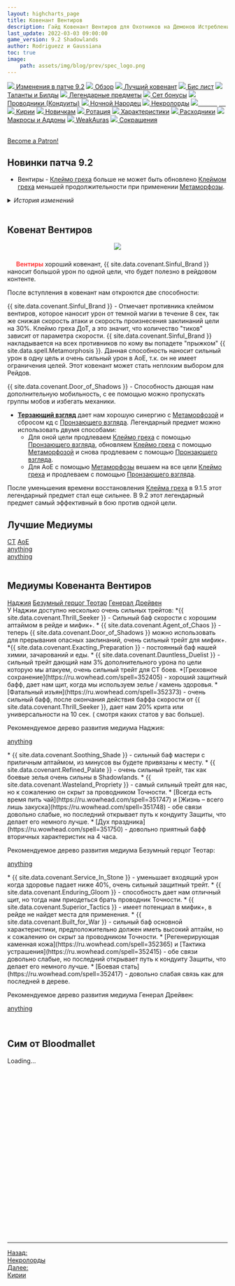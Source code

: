 ```yaml
---
layout: highcharts_page
title: Ковенант Вентиров
description: Гайд Ковенант Вентиров для Охотников на Демонов Истребление 9.2 PvE Shadowlands
last_update: 2022-03-03 09:00:00
game_version: 9.2 Shadowlands 
author: Rodriguezz и Gaussiana
toc: true
image:
    path: assets/img/blog/prev/spec_logo.png
---
```


<div id="smooth-nav-outer">
<a href="{{ site.url }}/guide/archive/havoc/Shadowlands_9_2.5/changes-patch.html"><img src="https://wow.zamimg.com/images/wow/icons/medium/inv_misc_spyglass_02.jpg"> Изменения в патче 9.2</a>
<a href="{{ site.url }}/guide/archive/havoc/Shadowlands_9_2.5/overview.html"><img src="https://wow.zamimg.com/images/wow/icons/medium/inv_misc_spyglass_02.jpg"> Обзор</a>
<a href="{{ site.url }}/guide/archive/havoc/Shadowlands_9_2.5/best-covenant-shadowlands.html"><img src="https://wow.zamimg.com/images/wow/icons/medium/achievement_mythicdungeons_shadowlands.jpg"> Лучший ковенант</a>
<a href="{{ site.url }}/guide/archive/havoc/Shadowlands_9_2.5/gear.html"><img src="https://wow.zamimg.com/images/wow/icons/medium/inv_chest_chain_03.jpg"> Бис лист</a>
<a href="{{ site.url }}/guide/archive/havoc/Shadowlands_9_2.5/talent-builds.html"><img src="https://wow.zamimg.com/images/wow/icons/medium/ability_marksmanship.jpg"> Таланты и Билды</a>
<a href="{{ site.url }}/guide/archive/havoc/Shadowlands_9_2.5/legendaries-shadowlands.html"><img src="https://wow.zamimg.com/images/wow/icons/medium/runesmith_icon.jpg"> Легендарные предметы</a>
<a href="{{ site.url }}/guide/archive/havoc/Shadowlands_9_2.5/set-bonuses.html"><img src="https://wow.zamimg.com/images/wow/icons/medium/wow_token01.jpg"> Сет бонусы</a>
<a href="{{ site.url }}/guide/archive/havoc/Shadowlands_9_2.5/conduits-shadowlands.html"><img src="https://wow.zamimg.com/images/wow/icons/medium/ability_rogue_rollthebones02.jpg"> Проводники (Кондуиты)</a>
<a href="{{ site.url }}/guide/archive/havoc/Shadowlands_9_2.5/night-fae.html"><img src="https://wow.zamimg.com/images/wow/icons/medium/ui_sigil_nightfae.jpg"> Ночной Народец</a>
<a href="{{ site.url }}/guide/archive/havoc/Shadowlands_9_2.5/necrolord.html"><img src="https://wow.zamimg.com/images/wow/icons/medium/ui_sigil_necrolord.jpg"> Некролорды</a>
<a href="{{ site.url }}/guide/archive/havoc/Shadowlands_9_2.5/venthyr.html"><img src="https://wow.zamimg.com/images/wow/icons/medium/ui_sigil_venthyr.jpg"><span style="color: white;"> Вентиры</span></a>
<a href="{{ site.url }}/guide/archive/havoc/Shadowlands_9_2.5/kyrian.html"><img src="https://wow.zamimg.com/images/wow/icons/medium/ui_sigil_kyrian.jpg"> Кирии</a>
<a href="{{ site.url }}/guide/archive/havoc/Shadowlands_9_2.5/beginners.html"><img src="https://wow.zamimg.com/images/wow/icons/medium/spell_lifegivingseed.jpg"> Новичкам</a>
<a href="{{ site.url }}/guide/archive/havoc/Shadowlands_9_2.5/rotation-priority.html"><img src="https://wow.zamimg.com/images/wow/icons/medium/spell_mekkatorque_bot_bluegear.jpg"> Ротация</a>
<a href="{{ site.url }}/guide/archive/havoc/Shadowlands_9_2.5/stats.html"><img src="https://wow.zamimg.com/images/wow/icons/medium/inv_inscription_80_warscroll_intellect.jpg"> Характеристики</a>
<a href="{{ site.url }}/guide/archive/havoc/Shadowlands_9_2.5/consumables.html"><img src="https://wow.zamimg.com/images/wow/icons/medium/inv_potion_92.jpg"> Расходники</a>
<a href="{{ site.url }}/guide/archive/havoc/Shadowlands_9_2.5/macros-addons.html"><img src="https://wow.zamimg.com/images/wow/icons/medium/inv_eng_gearspringparts.jpg"> Макросы и Аддоны</a>
<a href="{{ site.url }}/guide/archive/havoc/Shadowlands_9_2.5/weakauras.html"><img src="https://wow.zamimg.com/images/wow/icons/medium/spell_holy_auramastery.jpg"> WeakAuras</a>
<a href="{{ site.url }}/guide/archive/havoc/Shadowlands_9_2.5/common-terms.html"><img src="https://wow.zamimg.com/images/wow/icons/medium/ui_chat.jpg"> Сокращения</a>
</div>
<br>

<a href="https://www.patreon.com/bePatron?u=43917749"  data-patreon-widget-type="become-patron-button">Become a Patron!</a><script async src="https://c6.patreon.com/becomePatronButton.bundle.js"></script>

## Новинки патча 9.2

* <span class="covenant-venthyr">Вентиры</span> - [Клеймо греха](https://ru.wowhead.com/spell=317009) больше не может быть обновлено [Клеймом греха](https://ru.wowhead.com/spell=317009) меньшей продолжительности при применении [Метаморфозы](https://ru.wowhead.com/spell=191427).

<details>
 <summary><i>История изменений</i></summary>
    <details open>
     <summary><i>Патч 9.1.5</i></summary>
      <ul>
        <li> <a href="https://ru.wowhead.com/spell=317009">Клеймо греха</a> -  сокращено время восстановления способности с 1 минуты до 45 секунд.</li>
      </ul>
    </details>
    <details >
     <summary><i>Патч 9.1</i></summary>
      <ul>
        <li>Легендарный предмет ковенанта <span class="covenant-venthyr">Вентиров</span> <a href="https://ru.wowhead.com/spell=355886">Терзающий взгляд</a>: Увеличивает урон, наносимый <a href="https://ru.wowhead.com/spell=317009">Клеймом греха</a>, на 10%. Урон от <a href="https://ru.wowhead.com/spell=198013">Пронзающего взгляда</a> продлевает время действия <a href="https://ru.wowhead.com/spell=317009">Клейма греха</a> на 0.75 секунд.</li>
      </ul>
    </details>
</details>
<br>

## Ковенат Вентиров

<p align="center" width="100%"> <img src="{{ site.url }}/assets/img/blog/conduits/ventyr_logo.png"> </p>

<span style="color:#ff4040;font-size:1em;"><img src="{{ site.url }}/assets/img/guide/archive/havoc/Shadowlands_9_2.5/venthyr.png" width="16" height="24"> <b>Вентиры</b></span> хороший ковенант, {{ site.data.covenant.Sinful_Brand }} наносит большой урон по одной цели, что будет полезно в рейдовом контенте.

После вступления в ковенант нам откроются две способности:

{{ site.data.covenant.Sinful_Brand }} - Отмечает противника клеймом вентиров, которое наносит урон от темной магии в течение 8 сек, так же снижая скорость атаки и скорость произнесения заклинаний цели на 30%. Клеймо греха ДоТ, а это значит, что количество "тиков" зависит от параметра скорости. {{ site.data.covenant.Sinful_Brand }} накладывается на всех противников по кому вы попадете "прыжком" {{ site.data.spell.Metamorphosis }}.
Данная способность наносит сильный урон в одну цель и очень сильный урон в АоЕ, т.к. он не имеет ограничения целей.
Этот ковенант может стать неплохим выбором для Рейдов.

{{ site.data.covenant.Door_of_Shadows }} - Способность дающая нам дополнительную мобильность, с ее помощью можно пропускать группы мобов и избегать механики.

* <span class="q4"><strong>[Терзающий взгляд](https://ru.wowhead.com/spell=355886)</strong></span> дает нам хорошую синергию с [Метаморфозой](https://ru.wowhead.com/spell=191427/) и сбросом кд с [Пронзающего взгляда](https://ru.wowhead.com/spell=198013).
Легендарный предмет можно использовать двумя способами:
  * Для оной цели продлеваем [Клеймо греха](https://ru.wowhead.com/spell=317009/) с помощью [Пронзающего взгляда](https://ru.wowhead.com/spell=198013), обновляем  [Клеймо греха](https://ru.wowhead.com/spell=317009/) с помощью [Метаморфозой](https://ru.wowhead.com/spell=191427/) и снова продлеваем с помощью [Пронзающего взгляда](https://ru.wowhead.com/spell=198013).
  * Для АоЕ с помощью [Метаморфозы](https://ru.wowhead.com/spell=191427/) вешаем на все цели [Клеймо греха](https://ru.wowhead.com/spell=317009/) и продлеваем с помощью [Пронзающего взгляда](https://ru.wowhead.com/spell=198013).

После уменьшения времени восстановления [Клейма греха](https://ru.wowhead.com/spell=317009/) в 9.1.5 этот легендарный предмет стал еще сильнее. В 9.2 этот легендарный предмет самый эффективный в бою против одной цели.

## Лучшие Медиумы

<div class="tabs" id="tabs-2">
    <div class="tabs__nav">
      <a class="tabs__link tabs__link_active" href="#content-33">СТ</a>
      <a class="tabs__link" href="#content-34">АоЕ</a>
    </div>
    <div class="tabs__content">
      <div class="tabs__pane tabs__pane_show" id="content-33">
        <a href="https://ru.wowhead.com/soulbind-calc/embed/venthyr/nadjia-the-mistblade/demon-hunter/AwaWr74CBStvChUrkwoSBS0fCiUszwoiFSrvCjUq-go" target="blank">anything</a>
    </div>
      <div class="tabs__pane" id="content-34">
        <a href="https://ru.wowhead.com/soulbind-calc/embed/venthyr/nadjia-the-mistblade/demon-hunter/AwaWpb4CBStvCiUszQoTBS0fChUtHAolLM8KIhUq-go1Ku8K" target="blank">anything</a>
    </div>
  </div>
</div>

<br>

## Медиумы Ковенанта Вентиров

<div class="tabs" id="tabs-1">
    <div class="tabs__nav">
      <a class="tabs__link tabs__link_active" href="#content-2">Наджия</a>
      <a class="tabs__link" href="#content-1">Безумный герцог Теотар</a>
   <a class="tabs__link" href="#content-3">Генерал Дрейвен</a>
    </div>
    <div class="tabs__content">
      <div class="tabs__pane tabs__pane_show" id="content-2">
<div class="tabs_in" markdown="1">
У Наджии доступно несколько очень сильных трейтов:
*{{ site.data.covenant.Thrill_Seeker }} - Сильный баф скорости с хорошим аптаймом в рейде и мифик+.
* {{ site.data.covenant.Agent_of_Chaos }} - теперь {{ site.data.covenant.Door_of_Shadows }} можно использовать для прерывания опасных заклинаний, очень сильный трейт для мифик+.
*{{ site.data.covenant.Exacting_Preparation }} - постоянный баф нашей химии, зачарований и еды.
* {{ site.data.covenant.Dauntless_Duelist }} - сильный трейт дающий нам 3% дополнительного урона по цели которую мы атакуем, очень сильный трейт для СТ боев.
*[Греховное сохранение](https://ru.wowhead.com/spell=352405) - хороший защитный бафф, дает нам щит, когда мы используем зелье / камень здоровья.
* [Фатальный изъян](https://ru.wowhead.com/spell=352373) - очень сильный бафф, после окончания действия баффа скорости от {{ site.data.covenant.Thrill_Seeker }}, дает нам 20% крита или универсальности на 10 сек. ( смотря каких статов у вас больше).

Рекомендуемое дерево развития медиума Наджия:

<a href="https://ru.wowhead.com/soulbind-calc/embed/venthyr/nadjia-the-mistblade/demon-hunter/AwaWr74CBStvChUrkwoSBS0fCiUszwoiFSrvCjUq-go" target="blank">anything</a>
</div>
   </div>
      <div class="tabs__pane" id="content-1">
<div class="tabs_in" markdown="1">
* {{ site.data.covenant.Soothing_Shade }} - сильный баф мастери с приличным аптаймом, из минусов вы будете привязаны к месту.
* {{ site.data.covenant.Refined_Palate }} - очень сильный трейт, так как боевые зелья очень сильны в Shadowlands.
* {{ site.data.covenant.Wasteland_Propriety }} - самый сильный трейт для нас, но к сожалению он скрыт за проводником Точности.
* [Всегда есть время пить чай](https://ru.wowhead.com/spell=351747) и [Жизнь – всего лишь закуска](https://ru.wowhead.com/spell=351748) - обе связи довольно слабые, но последний открывает путь к кондуиту Защиты, что делает его немного лучше.
* [Дух праздника](https://ru.wowhead.com/spell=351750) - довольно приятный бафф вторичных характеристик на 4 часа.

Рекомендуемое дерево развития медиума Безумный герцог Теотар:

<a href="https://ru.wowhead.com/soulbind-calc/embed/venthyr/theotar-the-mad-duke/demon-hunter/AwaWZZYBJStvChMFLR8KFSzPCiUwPAoiBSr6ChUq7wo" target="blank">anything</a>

</div>
  </div>
   <div class="tabs__pane" id="content-3">
<div class="tabs_in" markdown="1">
* {{ site.data.covenant.Service_In_Stone }} - уменьшает входящий урон когда здоровье падает ниже 40%, очень сильный защитный трейт.
* {{ site.data.covenant.Enduring_Gloom }} - способность дает нам отличный щит, но тогда нам приодеться брать проводник Точности.
* {{ site.data.covenant.Superior_Tactics }} - имеет потенциал в мифик+, в рейде не найдет места для применения.
* {{ site.data.covenant.Built_for_War }} - сильный баф основной характеристики, предположительно должен иметь высокий аптайм, но к сожалению он скрыт за проводником Точности.
* [Регенерирующая каменная кожа](https://ru.wowhead.com/spell=352365) и [Тактика устрашения](https://ru.wowhead.com/spell=352415) - обе связи довольно слабые, но последний открывает путь к кондуиту Защиты, что делает его немного лучше.
* [Боевая стать](https://ru.wowhead.com/spell=352417) - довольно слабая связь как для последней в дереве.

Рекомендуемое дерево развития медиума Генерал Дрейвен:

<a href="https://ru.wowhead.com/soulbind-calc/embed/venthyr/general-draven/demon-hunter/AwaWb5YCFStvCiUszQoSBS0fCiUszwoiBSrvChUq-go" target="blank">anything</a>
</div>
   </div>
    </div>
  </div>
<br>

## Сим от Bloodmallet

<div class="bloodmallet_chart" id="wowhead-guid-1634795572276-1634795567000-1277055173-4" data-wow-class="demon_hunter" data-wow-spec="havoc" data-axis-color="#9d9d9d" data-background-color="#242424" data-chart-mode="nodes" data-covenant="Venthyr" data-font-color="#ccc" data-type="soul_binds" data-highcharts-chart="0" style="overflow: hidden; height: 410px;" data-language="ru" data-entries="10">Loading...</div>

<hr>

<div class="minibox minibox-left"><a href="{{ site.url }}/guide/archive/havoc/Shadowlands_9_2.5/necrolord.html">Назад:<br>Некролорды</a></div>
<div class="minibox"><a href="{{ site.url }}/guide/archive/havoc/Shadowlands_9_2.5/kyrian.html">Далее:<br>Кирии</a></div>

<br>

<script>
    var $tabs = function (target) {
      var
        _elemTabs = (typeof target === 'string' ? document.querySelector(target) : target),
        _eventTabsShow,
        _showTab = function (tabsLinkTarget) {
          var tabsPaneTarget, tabsLinkActive, tabsPaneShow;
          tabsPaneTarget = document.querySelector(tabsLinkTarget.getAttribute('href'));
          tabsLinkActive = tabsLinkTarget.parentElement.querySelector('.tabs__link_active');
          tabsPaneShow = tabsPaneTarget.parentElement.querySelector('.tabs__pane_show');
          // если следующая вкладка равна активной, то завершаем работу
          if (tabsLinkTarget === tabsLinkActive) {
            return;
          }
          // удаляем классы у текущих активных элементов
          if (tabsLinkActive !== null) {
            tabsLinkActive.classList.remove('tabs__link_active');
          }
          if (tabsPaneShow !== null) {
            tabsPaneShow.classList.remove('tabs__pane_show');
          }
          // добавляем классы к элементам (в завимости от выбранной вкладки)
          tabsLinkTarget.classList.add('tabs__link_active');
          tabsPaneTarget.classList.add('tabs__pane_show');
          document.dispatchEvent(_eventTabsShow);
        },
        _switchTabTo = function (tabsLinkIndex) {
var tabsLinks =_elemTabs.querySelectorAll('.tabs__link');
          if (tabsLinks.length > 0) {
            if (tabsLinkIndex > tabsLinks.length) {
              tabsLinkIndex = tabsLinks.length;
            } else if (tabsLinkIndex < 1) {
              tabsLinkIndex = 1;
            }
            _showTab(tabsLinks[tabsLinkIndex - 1]);
          }
        };

      _eventTabsShow = new CustomEvent('tab.show', { detail:_elemTabs });

      _elemTabs.addEventListener('click', function (e) {
        var tabsLinkTarget = e.target;
        // завершаем выполнение функции, если кликнули не по ссылке
        if (!tabsLinkTarget.classList.contains('tabs__link')) {
          return;
        }
        // отменяем стандартное действие
        e.preventDefault();
        _showTab(tabsLinkTarget);
      });

      return {
        showTab: function (target) {
          _showTab(target);
        },
        switchTabTo: function (index) {
          _switchTabTo(index);
        }
      }

    };

    (function () {
      var
        nameKey = 'mytabs2',
        mytabs = {},
        mytabsStorage = {},
        listTabs = document.querySelectorAll('.tabs');

      for (var i = 0, length = listTabs.length; i < length; i++) {
        if (listTabs[i].id) {
          mytabs[listTabs[i].id] = $tabs(listTabs[i]);
        }
      }
      if (localStorage.getItem(nameKey)) {
        mytabsStorage = JSON.parse(localStorage.getItem(nameKey));
        for (var key in mytabsStorage) {
          if (mytabs.hasOwnProperty(key)) {
            mytabs[key].showTab(document.querySelector('[href="' + mytabsStorage[key] + '"]'));
          }
        }
      }
      document.addEventListener('tab.show', function (e) {
        mytabsStorage[e.detail.closest('.tabs').getAttribute('id')] = e.detail.querySelector('.tabs__link_active').getAttribute('href');
        localStorage.setItem(nameKey, JSON.stringify(mytabsStorage));
      })
    })();
</script>

